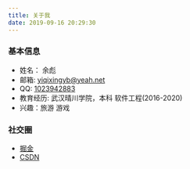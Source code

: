 ```yaml
---
title: 关于我
date: 2019-09-16 20:29:30
---
```

### 基本信息                           
* 姓名： 余彪
* 邮箱: [yiqixingyb@yeah.net]()       
* QQ:  [1023942883]()
* 教育经历: 武汉晴川学院，本科 软件工程(2016-2020)
* 兴趣：旅游 游戏

### 社交圈
* [掘金](https://juejin.im/)
* [CSDN](https://www.csdn.net/)
